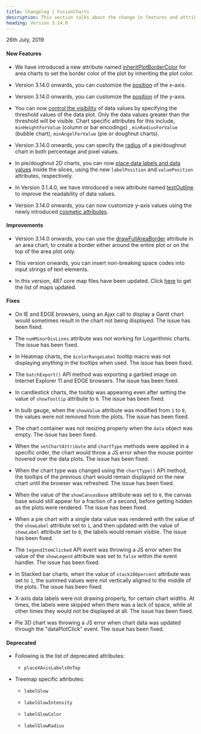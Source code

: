 ```yaml
---
title: Changelog | FusionCharts
description: This section talks about the change in features and attributes with latest released version.
heading: Version 3.14.0
---
```


<p class="release-date">26th July, 2019</p>

<h4>New Features</h4>

* We have introduced a new attribute named [inheritPlotBorderColor](/chart-guide/chart-configurations/data-plot#inherit-plot-border-color-of-an-area-chart) for area charts to set the border color of the plot by inheriting the plot color.

* Version 3.14.0 onwards, you can customize the [position](/chart-guide/chart-configurations/axes#x-axis-position) of the x-axis.

* Version 3.14.0 onwards, you can customize the [position](/chart-guide/chart-configurations/axes#y-axis-position) of the y-axis.

* You can now [control the visibility](/chart-guide/chart-configurations/data-values#control-the-visibility-of-data-values) of data values by specifying the threshold values of the data plot. Only the data values greater than the threshold will be visible. Chart specific attributes for this include, `minHeightForValue` (column or bar encodings) , `minRadiusForValue` (bubble chart), `minAngelForValue` (pie or doughnut charts).

* Version 3.14.0 onwards, you can specify the [radius](/chart-guide/standard-charts/pie-and-doughnut-charts#set-the-radius-as-a-percent-value) of a pie/doughnut chart in both percentage and pixel values.

* In pie/doughnut 2D charts, you can now [place data labels and data values](/chart-guide/standard-charts/pie-and-doughnut-charts#place-values-inside-the-pie-doughnut-chart) inside the slices, using the new `labelPosition` and `valuePosition` attributes, respectively.

* In Version 3.1.4.0, we have introduced a new attribute named [textOutline](/upgrading/whats-new#improve-the-readability-of-data-values) to improve the readability of data values.

* Version 3.14.0 onwards, you can now customize y-axis values using the newly introduced [cosmetic attributes](/chart-guide/chart-configurations/axes#configure-the-border-properties-of-y-axis-names).

<h4>Improvements</h4>

* Version 3.14.0 onwards, you can use the [drawFullAreaBorder](/chart-guide/chart-configurations/data-plot#top-plot-border-of-an-area-chart) attribute in an area chart, to create a border either around the entire plot or on the top of the area plot only.

* This version onwards, you can insert non-breaking space codes into input strings of text elements.

* In this version, 487 core map files have been updated. Click [here](/upgrading/maps-improvement/maps-improvement-3-14-0) to get the list of maps updated.

<h4>Fixes</h4>

* On IE and EDGE browsers, using an Ajax call to display a Gantt chart would sometimes result in the chart not being displayed. The issue has been fixed.

* The `numMinorDivLines` attribute was not working for Logarithmic charts. The issue has been fixed.

* In Heatmap charts, the `$colorRangeLabel` tooltip macro was not displaying anything in the tooltips when used. The issue has been fixed.

* The `batchExport()` API method was exporting a garbled image on Internet Explorer 11 and EDGE browsers. The issue has been fixed.

* In candlestick charts, the tooltip was appearing even after setting the value of `showTooltip` attribute to `0`. The issue has been fixed.

* In bulb gauge, when the `showValue` attribute was modified from `1` to `0`, the values were not removed from the plots. The issue has been fixed.

* The chart container was not resizing properly when the `data` object was empty. The issue has been fixed.

* When the `setChartAttribute` and `chartType` methods were applied in a specific order, the chart would throw a JS error when the mouse pointer hovered over the data plots. The issue has been fixed.

*  When the chart type was changed using the `chartType()` API method, the tooltips of the previous chart would remain displayed on the new chart until the browser was refreshed. The issue has been fixed. 

* When the value of the `showCanvasBase` attribute was set to `0`, the canvas base would still appear for a fraction of a second, before getting hidden as the plots were rendered. The issue has been fixed.

* When a pie chart with a single data value was rendered with the value of the `showLabel` attribute set to `1`, and then updated with the value of `showLabel` attribute set to `0`, the labels would remain visible. The issue has been fixed.

* The `legendItemClicked` API event was throwing a JS error when the value of the `showLegend` attribute was set to `false` within the event handler. The issue has been fixed.

* In Stacked bar charts, when the value of `stack100percent` attribute was set to `1`, the summed values were not vertically aligned to the middle of the plots. The issue has been fixed.

* X-axis data labels were not drawing properly, for certain chart widths. At times, the labels were skipped when there was a lack of space, while at other times they would not be displayed at all. The issue has been fixed.

* Pie 3D chart was throwing a JS error when chart data was updated through the "dataPlotClick" event. The issue has been fixed.

<h4>Deprecated</h4>

- Following is the list of deprecated attributes:

  - `placeXAxisLabelsOnTop`

- Treemap specific attributes:

  - `labelGlow`

  - `labelGlowIntensity`

  - `labelGlowColor`

  - `labelGlowRadius`